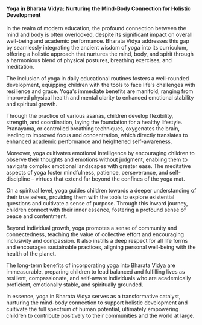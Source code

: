 

#### Yoga in Bharata Vidya: Nurturing the Mind-Body Connection for Holistic Development

In the realm of modern education, the profound connection between the mind and body is often overlooked, despite its significant impact on overall well-being and academic performance. Bharata Vidya addresses this gap by seamlessly integrating the ancient wisdom of yoga into its curriculum, offering a holistic approach that nurtures the mind, body, and spirit through a harmonious blend of physical postures, breathing exercises, and meditation.

The inclusion of yoga in daily educational routines fosters a well-rounded development, equipping children with the tools to face life's challenges with resilience and grace. Yoga's immediate benefits are manifold, ranging from improved physical health and mental clarity to enhanced emotional stability and spiritual growth.

Through the practice of various asanas, children develop flexibility, strength, and coordination, laying the foundation for a healthy lifestyle. Pranayama, or controlled breathing techniques, oxygenates the brain, leading to improved focus and concentration, which directly translates to enhanced academic performance and heightened self-awareness.

Moreover, yoga cultivates emotional intelligence by encouraging children to observe their thoughts and emotions without judgment, enabling them to navigate complex emotional landscapes with greater ease. The meditative aspects of yoga foster mindfulness, patience, perseverance, and self-discipline – virtues that extend far beyond the confines of the yoga mat.

On a spiritual level, yoga guides children towards a deeper understanding of their true selves, providing them with the tools to explore existential questions and cultivate a sense of purpose. Through this inward journey, children connect with their inner essence, fostering a profound sense of peace and contentment.

Beyond individual growth, yoga promotes a sense of community and connectedness, teaching the value of collective effort and encouraging inclusivity and compassion. It also instills a deep respect for all life forms and encourages sustainable practices, aligning personal well-being with the health of the planet.

The long-term benefits of incorporating yoga into Bharata Vidya are immeasurable, preparing children to lead balanced and fulfilling lives as resilient, compassionate, and self-aware individuals who are academically proficient, emotionally stable, and spiritually grounded.

In essence, yoga in Bharata Vidya serves as a transformative catalyst, nurturing the mind-body connection to support holistic development and cultivate the full spectrum of human potential, ultimately empowering children to contribute positively to their communities and the world at large.